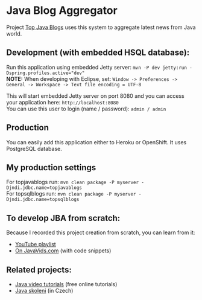 <h1>Java Blog Aggregator</h1>

<p>Project <a href="http://www.topjavablogs.com" target="_blank" title="Top Java Blogs">Top Java Blogs</a> uses this system to aggregate latest news from Java world.</p>

<h2>Development (with embedded HSQL database):</h2>

<p>
Run this application using embedded Jetty server: <code>mvn -P dev jetty:run -Dspring.profiles.active="dev"</code><br />
<strong>NOTE:</strong> When developing with Eclipse, set: <code>Window -> Preferences -> General -> Workspace -> Text file encoding = UTF-8</code>
</p>

<p>This will start embedded Jetty server on port 8080 and you can access your application here: <code>http://localhost:8080</code><br />
You can use this user to login (name / password): <code>admin / admin</code>
</p>

<h2>Production</h2>

<p>You can easily add this application either to Heroku or OpenShift. It uses PostgreSQL database.</p>

<h2>My production settings</h2>

<p>For topjavablogs run: <code>mvn clean package -P myserver -Djndi.jdbc.name=topjavablogs</code><br />
   For topsqlblogs run: <code>mvn clean package -P myserver -Djndi.jdbc.name=topsqlblogs</code><br /></p>

<h2>To develop JBA from scratch:</h2>

<p>
Because I recorded this project creation from scratch, you can learn from it:
</p>

<ul>
	<li>
		<a href="https://www.youtube.com/playlist?list=PLmcxdcWPhFqMq2BctGktOcIJKUw23wJeh" target="_blank" title="Java Blog Aggregator on YouTube">YouTube playlist</a>
	</li>
    <li>
		<a href="http://www.javavids.com/tutorial/spring-web-application-tutorial-java-blogs-aggregator.html" target="_blank" title="Java Blog Aggregator on JavaVids">On JavaVids.com</a> (with code snippets)
	</li>
</ul>

<h2>Related projects:</h2>

<ul>
	<li>
		<a href="http://www.javavids.com" target="_blank" title="Java video tutorials">Java video tutorials</a> (free online tutorials)
	</li>
    <li>
		<a href="http://www.java-skoleni.cz" target="_blank" title="Java skoleni">Java skoleni</a> (in Czech)
	</li>
</ul>